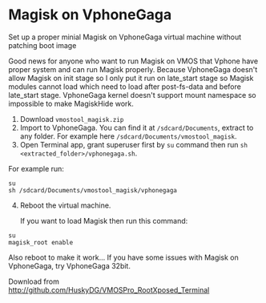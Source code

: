 # Magisk on VphoneGaga
Set up a proper minial Magisk on VphoneGaga virtual machine without patching boot image

Good news for anyone who want to run Magisk on VMOS that Vphone have proper system and can run Magisk properly. Because VphoneGaga doesn't allow Magisk on init stage so I only put it run on late_start stage so Magisk modules cannot load which need to load after post-fs-data and before late_start stage. VphoneGaga kernel doesn't support mount namespace so impossible to make MagiskHide work. 

  1. Download `vmostool_magisk.zip`
  2. Import to VphoneGaga. You can find it at `/sdcard/Documents`, extract to any folder. For example here `/sdcard/Documents/vmostool_magisk`.
  3. Open Terminal app, grant superuser first by `su` command then run `sh <extracted_folder>/vphonegaga.sh`.
  
  For example run:
```
su
sh /sdcard/Documents/vmostool_magisk/vphonegaga
```
  4. Reboot the virtual machine.

     If you want to load Magisk then run this command:
```
su
magisk_root enable
```


Also reboot to make it work...
If you have some issues with Magisk on VphoneGaga, try VphoneGaga 32bit.
 
 
Download from http://github.com/HuskyDG/VMOSPro_RootXposed_Terminal
